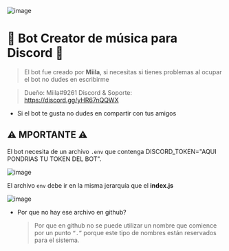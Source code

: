 ![image](https://user-images.githubusercontent.com/116461642/211115436-5e3fe2bd-12b0-448f-86cd-830f4481e2f7.png)

# 🎵 Bot **Creator** de música para **Discord** 🎵
> El bot fue creado por **Miila**, si necesitas si tienes problemas al ocupar el bot no dudes en escribirme

> Dueño: Miila#9261
> Discord & Soporte: https://discord.gg/yHR67nQQWX



* Si el bot te gusta no dudes en compartir con tus amigos

## ⚠️ MPORTANTE ⚠️
El bot necesita de un archivo `.env` que contenga DISCORD_TOKEN="AQUI PONDRIAS TU TOKEN DEL BOT".

![image](https://user-images.githubusercontent.com/116461642/211116350-57725006-e4b6-4847-99df-d2986c1b6b66.png)

El archivo `env` debe ir en la misma jerarquía que el **index.js**

![image](https://user-images.githubusercontent.com/116461642/211116446-a279b978-668a-4826-b61f-b03b532666e1.png)

* Por que no hay ese archivo en github?
  > Por que en github no se puede utilizar un nombre que comience por un punto `“.”` porque este tipo de nombres están reservados para el sistema.
